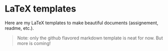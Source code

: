 # LaTeX templates

Here are my LaTeX templates to make beautiful documents (assignement, readme,
etc.).

> Note: only the github flavored markdown template is neat for now. But more is
coming!
